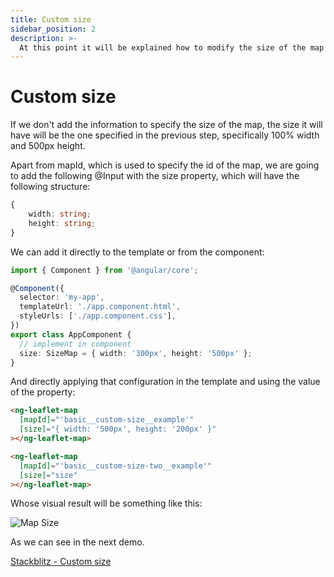 ```yaml
---
title: Custom size
sidebar_position: 2
description: >-
  At this point it will be explained how to modify the size of the map with the size that we select by modifying the one that we have by default
---
```


# Custom size

If we don't add the information to specify the size of the map, the size it will have will be the one specified in the previous step, specifically 100% width and 500px height.

Apart from mapId, which is used to specify the id of the map, we are going to add the following @Input with the size property, which will have the following structure:

```typescript
{
    width: string;
    height: string;
}
```

We can add it directly to the template or from the component:

```typescript
import { Component } from '@angular/core';

@Component({
  selector: 'my-app',
  templateUrl: './app.component.html',
  styleUrls: ['./app.component.css'],
})
export class AppComponent {
  // implement in component
  size: SizeMap = { width: '300px', height: '500px' };
}
```

And directly applying that configuration in the template and using the value of the property:


```html
<ng-leaflet-map
  [mapId]="'basic__custom-size__example'"
  [size]="{ width: '500px', height: '200px' }"
></ng-leaflet-map>

<ng-leaflet-map
  [mapId]="'basic__custom-size-two__example'"
  [size]="size"
></ng-leaflet-map>
```

Whose visual result will be something like this:

![Map Size](https://raw.githubusercontent.com/mugan86/i18n-ng-leaflet-doc/master/.gitbook/assets/01-mapa-tama%C3%B1o.png)

As we can see in the next demo.

[Stackblitz - Custom size](https://stackblitz.com/edit/angular-leaflet-map-basic-custom-size?embed=1&file=src/app/app.component.ts&theme=dark)
